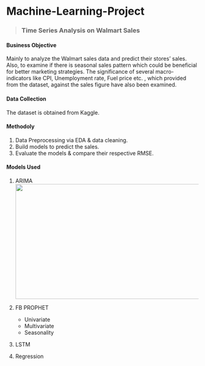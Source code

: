 # Machine-Learning-Project
>### Time Series Analysis on Walmart Sales

#### Business Objective
Mainly to analyze the Walmart sales data and predict their stores’ sales. Also, to examine if there is seasonal sales pattern which could be beneficial for better marketing strategies. The significance of several macro-indicators like CPI, Unemployment rate, Fuel price etc. , which provided from the dataset, against the sales figure have also been examined.


#### Data Collection
The dataset is obtained from Kaggle.


#### Methodoly
1. Data Preprocessing via EDA & data cleaning. <br /> 
2. Build models to predict the sales. <br /> 
3. Evaluate the models & compare their respective RMSE. <br /> 


#### Models Used
1. ARIMA <br /> 
<img src="(https://github.com/chloecode86/Machine-Learning-Project/blob/main/graphs/ARIMA.png)" width="500" height="300"> <br /> 

3. FB PROPHET<br /> 
   - Univariate <br />
   - Multivariate <br />
   - Seasonality <br />
4. LSTM
5. Regression
